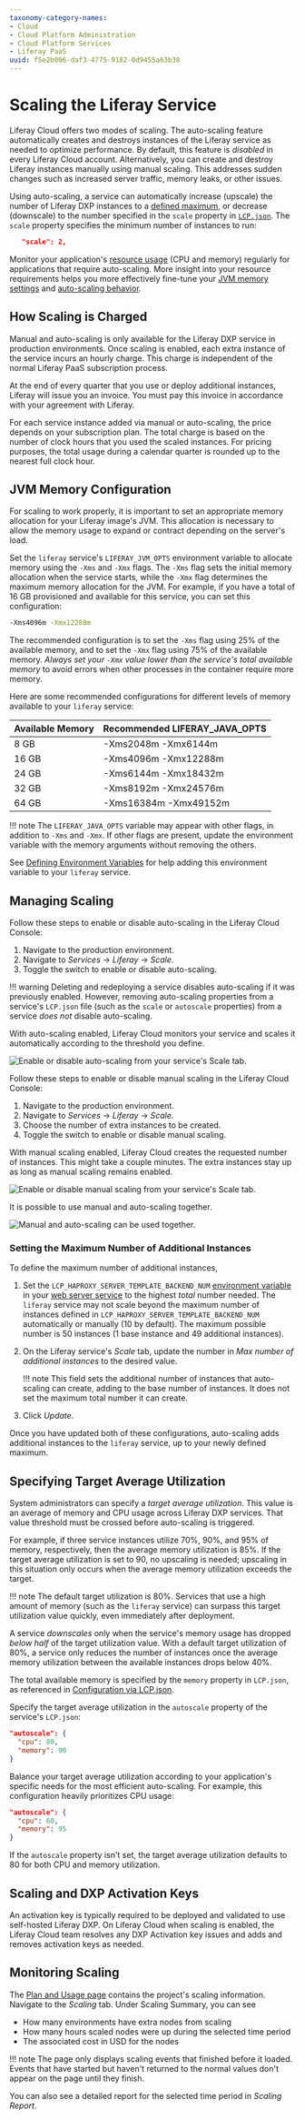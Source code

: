 ```yaml
---
taxonomy-category-names:
- Cloud
- Cloud Platform Administration
- Cloud Platform Services
- Liferay PaaS
uuid: f5e2b006-daf3-4775-9182-0d9455a63b38
---
```

# Scaling the Liferay Service

Liferay Cloud offers two modes of scaling. The auto-scaling feature automatically creates and destroys instances of the Liferay service as needed to optimize performance. By default, this feature is *disabled* in every Liferay Cloud account. Alternatively, you can create and destroy Liferay instances manually using manual scaling. This addresses sudden changes such as increased server traffic, memory leaks, or other issues.

Using auto-scaling, a service can automatically increase (upscale) the number of Liferay DXP instances to a [defined maximum](#setting-the-maximum-number-of-additional-instances), or decrease (downscale) to the number specified in the `scale` property in [`LCP.json`](../reference/configuration-via-lcp-json.md). The `scale` property specifies the minimum number of instances to run:

```json
   "scale": 2,
```

Monitor your application's [resource usage](./quotas-and-resource-usage.md) (CPU and memory) regularly for applications that require auto-scaling. More insight into your resource requirements helps you more effectively fine-tune your [JVM memory settings](#jvm-memory-configuration) and [auto-scaling behavior](#specifying-target-average-utilization).

## How Scaling is Charged

Manual and auto-scaling is only available for the Liferay DXP service in production environments. Once scaling is enabled, each extra instance of the service incurs an hourly charge. This charge is independent of the normal Liferay PaaS subscription process.

At the end of every quarter that you use or deploy additional instances, Liferay will issue you an invoice. You must pay this invoice in accordance with your agreement with Liferay.

For each service instance added via manual or auto-scaling, the price depends on your subscription plan. The total charge is based on the number of clock hours that you used the scaled instances. For pricing purposes, the total usage during a calendar quarter is rounded up to the nearest full clock hour.

## JVM Memory Configuration

For scaling to work properly, it is important to set an appropriate memory allocation for your Liferay image's JVM. This allocation is necessary to allow the memory usage to expand or contract depending on the server's load.

Set the `liferay` service's `LIFERAY_JVM_OPTS` environment variable to allocate memory using the `-Xms` and `-Xmx` flags. The `-Xms` flag sets the initial memory allocation when the service starts, while the `-Xmx` flag determines the maximum memory allocation for the JVM. For example, if you have a total of 16 GB provisioned and available for this service, you can set this configuration:

```bash
-Xms4096m -Xmx12288m
```

The recommended configuration is to set the `-Xms` flag using 25% of the available memory, and to set the `-Xmx` flag using 75% of the available memory. *Always set your `-Xmx` value lower than the service's total available memory* to avoid errors when other processes in the container require more memory.

Here are some recommended configurations for different levels of memory available to your `liferay` service:

| **Available Memory** | **Recommended LIFERAY_JAVA_OPTS** |
| :------------------- | :-------------------------------- |
| 8 GB                 | -Xms2048m -Xmx6144m               |
| 16 GB                | -Xms4096m -Xmx12288m              |
| 24 GB                | -Xms6144m -Xmx18432m              |
| 32 GB                | -Xms8192m -Xmx24576m              |
| 64 GB                | -Xms16384m -Xmx49152m             |

!!! note
    The `LIFERAY_JAVA_OPTS` variable may appear with other flags, in addition to `-Xms` and `-Xmx`. If other flags are present, update the environment variable with the memory arguments without removing the others.

See [Defining Environment Variables](../reference/defining-environment-variables.md) for help adding this environment variable to your `liferay` service.

## Managing Scaling

Follow these steps to enable or disable auto-scaling in the Liferay Cloud Console:

1. Navigate to the production environment.
1. Navigate to *Services* &rarr; *Liferay* &rarr; *Scale*.
1. Toggle the switch to enable or disable auto-scaling.

!!! warning
    Deleting and redeploying a service disables auto-scaling if it was previously enabled. However, removing auto-scaling properties from a service's `LCP.json` file (such as the `scale` or `autoscale` properties) from a service *does not* disable auto-scaling.

With auto-scaling enabled, Liferay Cloud monitors your service and scales it automatically according to the threshold you define.

![Enable or disable auto-scaling from your service's Scale tab.](./scaling-the-liferay-service/images/01.png)

Follow these steps to enable or disable manual scaling in the Liferay Cloud Console:

1. Navigate to the production environment.
1. Navigate to *Services* &rarr; *Liferay* &rarr; *Scale*.
1. Choose the number of extra instances to be created.
1. Toggle the switch to enable or disable manual scaling.

With manual scaling enabled, Liferay Cloud creates the requested number of instances. This might take a couple minutes. The extra instances stay up as long as manual scaling remains enabled.

![Enable or disable manual scaling from your service's Scale tab.](./scaling-the-liferay-service/images/02.png)

It is possible to use manual and auto-scaling together.

![Manual and auto-scaling can be used together.](./scaling-the-liferay-service/images/03.png)

### Setting the Maximum Number of Additional Instances

To define the maximum number of additional instances,

1. Set the `LCP_HAPROXY_SERVER_TEMPLATE_BACKEND_NUM` [environment variable](../reference/defining-environment-variables.md) in your [web server service](../platform-services/web-server-service.md) to the highest *total* number needed. The `liferay` service may not scale beyond the maximum number of instances defined in `LCP_HAPROXY_SERVER_TEMPLATE_BACKEND_NUM` automatically or manually (10 by default). The maximum possible number is 50 instances (1 base instance and 49 additional instances).

1. On the Liferay service's *Scale* tab, update the number in *Max number of additional instances* to the desired value.

   !!! note
       This field sets the additional number of instances that auto-scaling can create, adding to the base number of instances. It does not set the maximum total number it can create.

1. Click *Update*.

Once you have updated both of these configurations, auto-scaling adds additional instances to the `liferay` service, up to your newly defined maximum.

## Specifying Target Average Utilization

System administrators can specify a *target average utilization*. This value is an average of memory and CPU usage across Liferay DXP services. That value threshold must be crossed before auto-scaling is triggered.

For example, if three service instances utilize 70%, 90%, and 95% of memory, respectively, then the average memory utilization is 85%. If the target average utilization is set to 90, no upscaling is needed; upscaling in this situation only occurs when the average memory utilization exceeds the target.

!!! note
    The default target utilization is 80%. Services that use a high amount of memory (such as the `liferay` service) can surpass this target utilization value quickly, even immediately after deployment.

A service *downscales* only when the service's memory usage has dropped *below half* of the target utilization value. With a default target utilization of 80%, a service only reduces the number of instances once the average memory utilization between the available instances drops below 40%.

The total available memory is specified by the `memory` property in `LCP.json`, as referenced in [Configuration via LCP.json](../reference/configuration-via-lcp-json.md).

Specify the target average utilization in the `autoscale` property of the service's `LCP.json`:

```json
"autoscale": {
  "cpu": 80,
  "memory": 90
}
```

Balance your target average utilization according to your application's specific needs for the most efficient auto-scaling. For example, this configuration heavily prioritizes CPU usage:

```json
"autoscale": {
  "cpu": 60,
  "memory": 95
}
```

If the `autoscale` property isn't set, the target average utilization defaults to 80 for both CPU and memory utilization.

## Scaling and DXP Activation Keys

An activation key is typically required to be deployed and validated to use self-hosted Liferay DXP. On Liferay Cloud when scaling is enabled, the Liferay Cloud team resolves any DXP Activation key issues and adds and removes activation keys as needed.

## Monitoring Scaling

The [Plan and Usage page](./quotas-and-resource-usage.md) contains the project's scaling information. Navigate to the *Scaling* tab. Under Scaling Summary, you can see

- How many environments have extra nodes from scaling
- How many hours scaled nodes were up during the selected time period
- The associated cost in USD for the nodes

!!! note
    The page only displays scaling events that finished before it loaded. Events that have started but haven't returned to the normal values don't appear on the page until they finish.

You can also see a detailed report for the selected time period in *Scaling Report*.